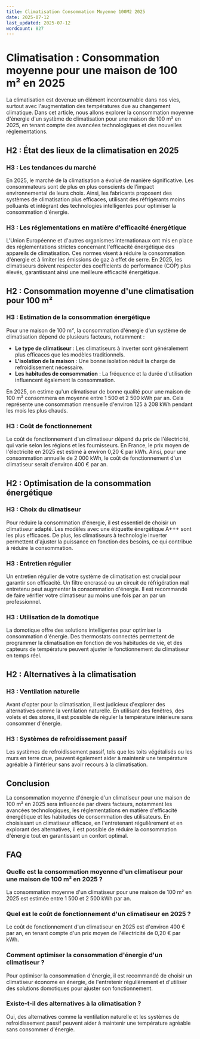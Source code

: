 ```yaml
---
title: Climatisation Consommation Moyenne 100M2 2025
date: 2025-07-12
last_updated: 2025-07-12
wordcount: 827
---
```


# Climatisation : Consommation moyenne pour une maison de 100 m² en 2025

La climatisation est devenue un élément incontournable dans nos vies, surtout avec l'augmentation des températures due au changement climatique. Dans cet article, nous allons explorer la consommation moyenne d'énergie d'un système de climatisation pour une maison de 100 m² en 2025, en tenant compte des avancées technologiques et des nouvelles réglementations.

## H2 : État des lieux de la climatisation en 2025

### H3 : Les tendances du marché

En 2025, le marché de la climatisation a évolué de manière significative. Les consommateurs sont de plus en plus conscients de l'impact environnemental de leurs choix. Ainsi, les fabricants proposent des systèmes de climatisation plus efficaces, utilisant des réfrigérants moins polluants et intégrant des technologies intelligentes pour optimiser la consommation d'énergie.

### H3 : Les réglementations en matière d'efficacité énergétique

L'Union Européenne et d'autres organismes internationaux ont mis en place des réglementations strictes concernant l'efficacité énergétique des appareils de climatisation. Ces normes visent à réduire la consommation d'énergie et à limiter les émissions de gaz à effet de serre. En 2025, les climatiseurs doivent respecter des coefficients de performance (COP) plus élevés, garantissant ainsi une meilleure efficacité énergétique.

## H2 : Consommation moyenne d'une climatisation pour 100 m²

### H3 : Estimation de la consommation énergétique

Pour une maison de 100 m², la consommation d'énergie d'un système de climatisation dépend de plusieurs facteurs, notamment :

- **Le type de climatiseur** : Les climatiseurs à inverter sont généralement plus efficaces que les modèles traditionnels.
- **L'isolation de la maison** : Une bonne isolation réduit la charge de refroidissement nécessaire.
- **Les habitudes de consommation** : La fréquence et la durée d'utilisation influencent également la consommation.

En 2025, on estime qu'un climatiseur de bonne qualité pour une maison de 100 m² consommera en moyenne entre 1 500 et 2 500 kWh par an. Cela représente une consommation mensuelle d'environ 125 à 208 kWh pendant les mois les plus chauds.

### H3 : Coût de fonctionnement

Le coût de fonctionnement d'un climatiseur dépend du prix de l'électricité, qui varie selon les régions et les fournisseurs. En France, le prix moyen de l'électricité en 2025 est estimé à environ 0,20 € par kWh. Ainsi, pour une consommation annuelle de 2 000 kWh, le coût de fonctionnement d'un climatiseur serait d'environ 400 € par an.

## H2 : Optimisation de la consommation énergétique

### H3 : Choix du climatiseur

Pour réduire la consommation d'énergie, il est essentiel de choisir un climatiseur adapté. Les modèles avec une étiquette énergétique A+++ sont les plus efficaces. De plus, les climatiseurs à technologie inverter permettent d'ajuster la puissance en fonction des besoins, ce qui contribue à réduire la consommation.

### H3 : Entretien régulier

Un entretien régulier de votre système de climatisation est crucial pour garantir son efficacité. Un filtre encrassé ou un circuit de réfrigération mal entretenu peut augmenter la consommation d'énergie. Il est recommandé de faire vérifier votre climatiseur au moins une fois par an par un professionnel.

### H3 : Utilisation de la domotique

La domotique offre des solutions intelligentes pour optimiser la consommation d'énergie. Des thermostats connectés permettent de programmer la climatisation en fonction de vos habitudes de vie, et des capteurs de température peuvent ajuster le fonctionnement du climatiseur en temps réel.

## H2 : Alternatives à la climatisation

### H3 : Ventilation naturelle

Avant d'opter pour la climatisation, il est judicieux d'explorer des alternatives comme la ventilation naturelle. En utilisant des fenêtres, des volets et des stores, il est possible de réguler la température intérieure sans consommer d'énergie.

### H3 : Systèmes de refroidissement passif

Les systèmes de refroidissement passif, tels que les toits végétalisés ou les murs en terre crue, peuvent également aider à maintenir une température agréable à l'intérieur sans avoir recours à la climatisation.

## Conclusion

La consommation moyenne d'énergie d'un climatiseur pour une maison de 100 m² en 2025 sera influencée par divers facteurs, notamment les avancées technologiques, les réglementations en matière d'efficacité énergétique et les habitudes de consommation des utilisateurs. En choisissant un climatiseur efficace, en l'entretenant régulièrement et en explorant des alternatives, il est possible de réduire la consommation d'énergie tout en garantissant un confort optimal.

## FAQ

### Quelle est la consommation moyenne d'un climatiseur pour une maison de 100 m² en 2025 ?

La consommation moyenne d'un climatiseur pour une maison de 100 m² en 2025 est estimée entre 1 500 et 2 500 kWh par an.

### Quel est le coût de fonctionnement d'un climatiseur en 2025 ?

Le coût de fonctionnement d'un climatiseur en 2025 est d'environ 400 € par an, en tenant compte d'un prix moyen de l'électricité de 0,20 € par kWh.

### Comment optimiser la consommation d'énergie d'un climatiseur ?

Pour optimiser la consommation d'énergie, il est recommandé de choisir un climatiseur économe en énergie, de l'entretenir régulièrement et d'utiliser des solutions domotiques pour ajuster son fonctionnement.

### Existe-t-il des alternatives à la climatisation ?

Oui, des alternatives comme la ventilation naturelle et les systèmes de refroidissement passif peuvent aider à maintenir une température agréable sans consommer d'énergie.